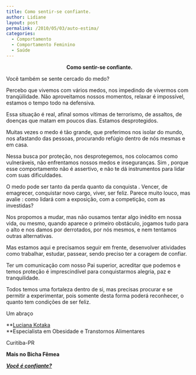 ```yaml
---
title: Como sentir-se confiante.
author: Lidiane
layout: post
permalink: /2010/05/03/auto-estima/
categories:
  - Comportamento
  - Comportamento Feminino
  - Saúde
---
```

<p style="text-align: center;">
  <strong>Como sentir-se confiante.</strong>
</p>

Você também se sente cercado do medo?

Percebo que vivemos com vários medos, nos impedindo de vivermos com tranqüilidade. Não aproveitamos nossos momentos, relaxar é impossível, estamos o tempo todo na defensiva.<!--more-->


  
Essa situação é real, afinal somos vítimas de terrorismo, de assaltos, de doenças que matam em poucos dias. Estamos desprotegidos.

Muitas vezes o medo é tão grande, que preferimos nos isolar do mundo, nos afastando das pessoas, procurando refúgio dentro de nós mesmas e em casa.

Nessa busca por proteção, nos desprotegemos, nos colocamos como vulneráveis, não enfrentamos nossos medos e inseguranças. Sim , porque esse comportamento não é assertivo, e não te dá instrumentos para lidar com suas dificuldades.

O medo pode ser tanto da perda quanto da conquista . Vencer, de emagrecer, conquistar novo cargo, viver, ser feliz. Parece muito louco, mas avalie : como lidará com a exposição, com a competição, com as investidas?
  
Nos propomos a mudar, mas não ousamos tentar algo inédito em nossa vida, ou mesmo, quando aparece o primeiro obstáculo, jogamos tudo para o alto e nos damos por derrotados, por nós mesmos, e nem tentamos outras alternativas.

Mas estamos aqui e precisamos seguir em frente, desenvolver atividades como trabalhar, estudar, passear, sendo preciso ter a coragem de confiar.

Ter um comunicação com nosso Pai superior, acreditar que podemos e temos proteção é imprescindível para conquistarmos alegria, paz e tranquilidade.

Todos temos uma fortaleza dentro de si, mas precisas procurar e se permitir a experimentar, pois somente desta forma poderá reconhecer, o quanto tem condições de ser feliz.

Um abraço
  
**<a href="http://blog.comportamentomagro.com.br/" target="_blank" rel="noopener noreferrer">Luciana Kotaka<br /> </a>**Especialista em Obesidade e Transtornos Alimentares
  
Curitiba-PR

**Mais no Bicha Fêmea**

**_<a href="http://www.trololodemulher.com.br/2010/05/21/auto-estima-confianca-mulher/" target="_self">Você é confiante?</a>_**